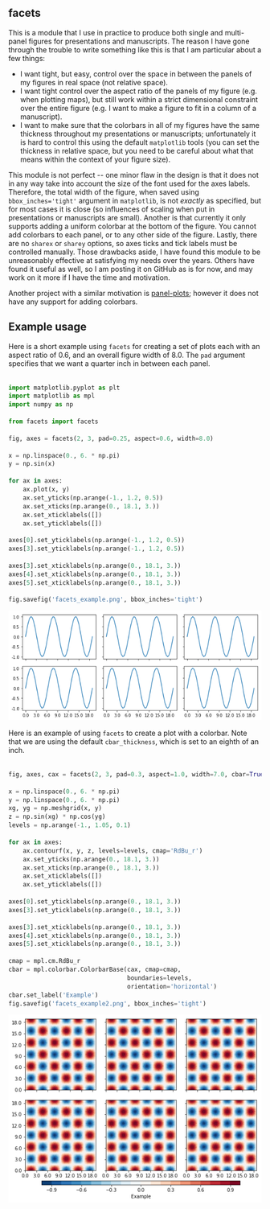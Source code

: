 facets
------

This is a module that I use in practice
to produce both single and multi-panel figures for presentations and
manuscripts.  The reason I have gone through the trouble to write something
like this is that I am particular about a few things:

- I want tight, but easy, control over the space in between the panels of my
  figures in real space (not relative space).
- I want tight control over the aspect ratio of the panels of my figure (e.g.
  when plotting maps), but still work within a strict dimensional constraint
  over the entire figure (e.g. I want to make a figure to fit in a column of a
  manuscript).
- I want to make sure that the colorbars in all
  of my figures have the same thickness throughout my presentations or
  manuscripts; unfortunately it is hard to control this using the default 
  `matplotlib` tools (you can set the thickness in relative space, but you 
  need to be careful about what that means within the context of your 
  figure size).

This module is not perfect -- one minor flaw in the design is
that it does not in any way take into account the size of the font used for the
axes labels.  Therefore, the total width of the figure, when saved using
`bbox_inches='tight'` argument in `matplotlib`, is not *exactly* as specified,
but for most cases it is close (so influences of scaling when put in
presentations or manuscripts are small).  Another is that currently it only
supports adding a uniform colorbar at the bottom of the figure.  You cannot add
colorbars to each panel, or to any other side of the figure.  Lastly, there are
no `sharex` or `sharey` options, so axes ticks and tick labels must be
controlled manually.  Those drawbacks
aside, I have found this module to be unreasonably effective at satisfying my
needs over the years.  Others have found it useful as well, so I am posting it
on GitHub as is for now, and may work on it more if I have the time and
motivation.

Another project with a similar motivation is [panel-plots](
https://github.com/ajdawson/panel-plots); however it does not have any support
for adding colorbars.

Example usage
-------------

Here is a short example using `facets` for creating a set of plots each with an
aspect ratio of 0.6, and an overall figure width of 8.0.  The `pad` argument
specifies that we want a quarter inch in between each panel.

```python

import matplotlib.pyplot as plt
import matplotlib as mpl
import numpy as np

from facets import facets

fig, axes = facets(2, 3, pad=0.25, aspect=0.6, width=8.0)

x = np.linspace(0., 6. * np.pi)
y = np.sin(x)

for ax in axes:
    ax.plot(x, y)
    ax.set_yticks(np.arange(-1., 1.2, 0.5))
    ax.set_xticks(np.arange(0., 18.1, 3.))
    ax.set_xticklabels([])
    ax.set_yticklabels([])
    
axes[0].set_yticklabels(np.arange(-1., 1.2, 0.5))
axes[3].set_yticklabels(np.arange(-1., 1.2, 0.5))

axes[3].set_xticklabels(np.arange(0., 18.1, 3.))
axes[4].set_xticklabels(np.arange(0., 18.1, 3.))
axes[5].set_xticklabels(np.arange(0., 18.1, 3.))

fig.savefig('facets_example.png', bbox_inches='tight')
```
![facets_example.png](facets_example.png?raw=true)

Here is an example of using `facets` to create a plot with a colorbar.  Note
that we are using the default `cbar_thickness`, which is set to an eighth of an
inch.
```python

fig, axes, cax = facets(2, 3, pad=0.3, aspect=1.0, width=7.0, cbar=True)

x = np.linspace(0., 6. * np.pi)
y = np.linspace(0., 6. * np.pi)
xg, yg = np.meshgrid(x, y)
z = np.sin(xg) * np.cos(yg)
levels = np.arange(-1., 1.05, 0.1)

for ax in axes:
    ax.contourf(x, y, z, levels=levels, cmap='RdBu_r')
    ax.set_yticks(np.arange(0., 18.1, 3.))
    ax.set_xticks(np.arange(0., 18.1, 3.))
    ax.set_xticklabels([])
    ax.set_yticklabels([])
    
axes[0].set_yticklabels(np.arange(0., 18.1, 3.))
axes[3].set_yticklabels(np.arange(0., 18.1, 3.))

axes[3].set_xticklabels(np.arange(0., 18.1, 3.))
axes[4].set_xticklabels(np.arange(0., 18.1, 3.))
axes[5].set_xticklabels(np.arange(0., 18.1, 3.))

cmap = mpl.cm.RdBu_r
cbar = mpl.colorbar.ColorbarBase(cax, cmap=cmap,
                                 boundaries=levels,
                                 orientation='horizontal')
cbar.set_label('Example')
fig.savefig('facets_example2.png', bbox_inches='tight')
```
![facets_example2.png](facets_example2.png?raw=true)
